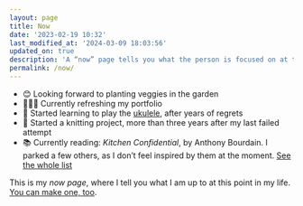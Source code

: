 ```yaml
---
layout: page
title: Now
date: '2023-02-19 10:32'
last_modified_at: '2024-03-09 18:03:56'
updated_on: true
description: 'A “now” page tells you what the person is focused on at this point in their life.'
permalink: /now/
---
```

<ul class="mb-5">
  <li class="border-bottom mt-2">😊 Looking forward to planting veggies in the garden</li>
  <li class="border-bottom mt-2">👩🏻‍💻 Currently refreshing my portfolio</li>
  <li class="border-bottom mt-2">🎼 Started learning to play the <a href="{{ site.url }}/tag/ukulele/">ukulele</a>, after years of regrets</li>
  <li class="border-bottom mt-2">🧶 Started a knitting project, more than three years after my last failed attempt</li>
  <li class="border-bottom mt-2">📚 Currently reading: <em>Kitchen Confidential</em>, by Anthony Bourdain. I parked a few others, as I don’t feel inspired by them at the moment. <a href="{{ site.url }}/books/books-im-reading/">See the whole list</a></li>
</ul>

This is my *now page*, where I tell you what I am up to at this point in my life. [You can make one, too](https://nownownow.com/about).
